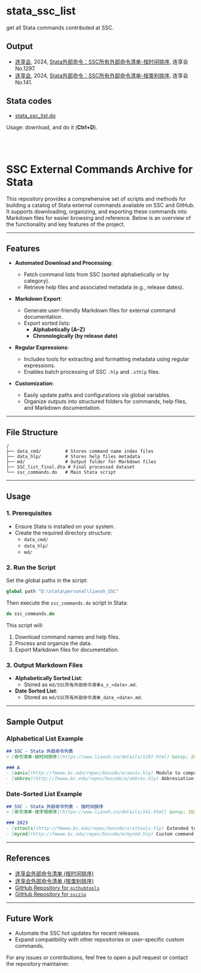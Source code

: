 # stata_ssc_list
get all Stata commands contributed at SSC.

## Output

- [连享会](https://www.lianxh.cn/search.html?s=连享会), 2024, [Stata外部命令：SSC所有外部命令清单-按时间排序](https://www.lianxh.cn/details/1297.html), 连享会 No.1297.
- [连享会](https://www.lianxh.cn/search.html?s=连享会), 2024, [Stata外部命令：SSC所有外部命令清单-按类别排序](https://www.lianxh.cn/details/141.html), 连享会 No.141.

## Stata codes

- [stata_ssc_list.do](https://github.com/arlionn/stata_ssc_list/blob/main/stata_ssc_list.do)

Usage: download, and do it (**Ctrl+D**). 


<br>
<br>

# SSC External Commands Archive for Stata

This repository provides a comprehensive set of scripts and methods for building a catalog of Stata external commands available on SSC and GitHub. It supports downloading, organizing, and exporting these commands into Markdown files for easier browsing and reference. Below is an overview of the functionality and key features of the project.

---

## Features

- **Automated Download and Processing**:
  - Fetch command lists from SSC (sorted alphabetically or by category).
  - Retrieve help files and associated metadata (e.g., release dates).

- **Markdown Export**:
  - Generate user-friendly Markdown files for external command documentation.
  - Export sorted lists:
    - **Alphabetically (A–Z)**
    - **Chronologically (by release date)**

- **Regular Expressions**:
  - Includes tools for extracting and formatting metadata using regular expressions.
  - Enables batch processing of SSC `.hlp` and `.sthlp` files.

- **Customization**:
  - Easily update paths and configurations via global variables.
  - Organize outputs into structured folders for commands, help files, and Markdown documentation.

---

## File Structure

```
/
├── data_cmd/         # Stores command name index files
├── data_hlp/         # Stores help files metadata
├── md/               # Output folder for Markdown files
├── SSC_list_final.dta # Final processed dataset
└── ssc_commands.do   # Main Stata script
```

---

## Usage

### 1. Prerequisites
- Ensure Stata is installed on your system.
- Create the required directory structure:
  - `data_cmd/`
  - `data_hlp/`
  - `md/`

### 2. Run the Script
Set the global paths in the script:

```stata
global path "D:\stata\personal\lianxh_SSC"
```

Then execute the `ssc_commands.do` script in Stata:

```stata
do ssc_commands.do
```

This script will:
1. Download command names and help files.
2. Process and organize the data.
3. Export Markdown files for documentation.

### 3. Output Markdown Files
- **Alphabetically Sorted List**:
  - Stored as `md/SSC所有外部命令清单a_z_<date>.md`.
- **Date Sorted List**:
  - Stored as `md/SSC所有外部命令清单_date_<date>.md`.

---

## Sample Output

### Alphabetical List Example
```markdown
## SSC - Stata 外部命令列表
> [命令清单-按时间排序](https://www.lianxh.cn/details/1297.html) &ensp; 2023/11/20 &emsp; | &emsp; [连享会](https://www.lianxh.cn) &ensp; [知乎](https://www.zhihu.com/people/arlionn/)

### A
- [aaniv](http://fmwww.bc.edu/repec/bocode/a/aaniv.hlp) Module to compute unbiased IV regression
- [abbrev](http://fmwww.bc.edu/repec/bocode/a/abbrev.hlp) Abbreviation utilities
```

### Date-Sorted List Example
```markdown
## SSC - Stata 外部命令列表 - 按时间排序
> [命令清单-按字母排序](https://www.lianxh.cn/details/141.html) &ensp; 2023/11/20 &emsp; | &emsp; [连享会](https://www.lianxh.cn) &ensp; [知乎](https://www.zhihu.com/people/arlionn/)

### 2023
- [xttools](http://fmwww.bc.edu/repec/bocode/x/xttools.hlp) Extended tools for panel data analysis `2023-11-18`
- [mycmd](http://fmwww.bc.edu/repec/bocode/m/mycmd.hlp) Custom command module `2023-10-25`
```

---

## References

- [连享会外部命令清单 (按时间排序)](https://www.lianxh.cn/details/1297.html)
- [连享会外部命令清单 (按类别排序)](https://www.lianxh.cn/details/141.html)
- [GitHub Repository for `githubtools`](https://github.com/haghish/githubtools)
- [GitHub Repository for `ssczip`](https://github.com/haghish/ssczip)

---

## Future Work

- Automate the SSC hot updates for recent releases.
- Expand compatibility with other repositories or user-specific custom commands.

For any issues or contributions, feel free to open a pull request or contact the repository maintainer.
